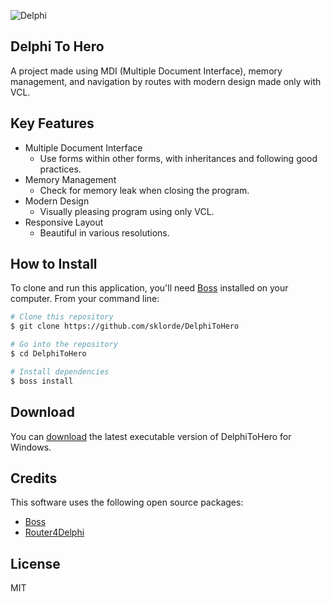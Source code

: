 ![Delphi](https://img.shields.io/badge/Made%20with-Delphi-red?style=for-the-badge&logo=Delphi&logoColor=red&logoWidth=15)

## Delphi To Hero
A project made using MDI (Multiple Document Interface), memory management, and navigation by routes with modern design made only with VCL.

## Key Features
* Multiple Document Interface
  - Use forms within other forms, with inheritances and following good practices.
* Memory Management
  - Check for memory leak when closing the program.
* Modern Design
  - Visually pleasing program using only VCL.
* Responsive Layout
  - Beautiful in various resolutions.

## How to Install

To clone and run this application, you'll need [Boss](https://github.com/HashLoad/boss) installed on your computer. 
From your command line:

```bash
# Clone this repository
$ git clone https://github.com/sklorde/DelphiToHero

# Go into the repository
$ cd DelphiToHero

# Install dependencies
$ boss install
```

## Download
You can [download](https://github.com/sklorde/DelphiToHero/releases/) the latest executable version of DelphiToHero for Windows.

## Credits
This software uses the following open source packages:
- [Boss](https://github.com/HashLoad/boss)
- [Router4Delphi](https://github.com/bittencourtthulio/Router4Delphi)
## License

MIT

